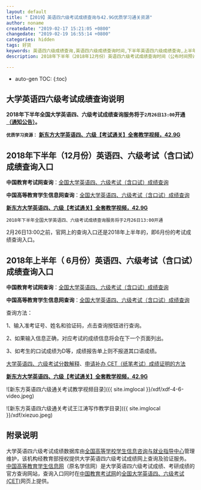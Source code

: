 ```yaml
---
layout: default
title: "【2019】英语四六级考试成绩查询与42.9G优质学习通关资源"
author: noname
createdate: "2019-02-17 15:21:05 +0800"
changedate: "2019-02-19 16:55:14 +0800"
categories: hidden
tags: 好货
keywords: 英语四六级成绩查询,英语四六级成绩查询时间,下半年英语四六级成绩查询,上半年英语四六级成绩查询,四六级成绩查询入口,英语四六级考试成绩公布,四六级查分
description: 2018年下半年（2018年12月份）英语四六级考试成绩查询时间（公布时间预计是2月份下旬）、官网查询入口。大学英语四六级成绩数据库的管理维护、四六级英语成绩的网上查询及验证服务由全国高等学校学生信息咨询与就业指导中心在教育部的授权下分别在学生信息网和教育考试网上提供，附查询方法。

---
```


* auto-gen TOC:
{:toc}

## 大学英语四六级考试成绩查询说明

**2018年下半年全国大学英语四、六级考试成绩查询服务将于`2月26日13:00`开通[（通知公告）](http://cet.neea.edu.cn/html1/report/19021/5119-1.htm)。**

**`优质学习资源：`** **[新东方大学英语四、六级【考试通关】全套教学视频，42.9G](https://www.lijiaocn.com/hidden/2019/02/16/xdf46.html)**

## 2018年下半年（12月份）英语四、六级考试（含口试）成绩查询入口

**中国教育考试网查询**：[全国大学英语四、六级考试（含口试）成绩查询](http://cet.neea.edu.cn/cet)

**中国高等教育学生信息网查询**：[全国大学英语四、六级考试（含口试）成绩查询](https://www.chsi.com.cn/cet/)

**[新东方大学英语四、六级【考试通关】全套教学视频，42.9G](https://www.lijiaocn.com/hidden/2019/02/16/xdf46.html)**

`2018年下半年全国大学英语四、六级考试成绩查询服务将于2月26日13:00开通`

2月26日13:00之前，官网上的查询入口还是2018年上半年的，即6月份的考试成绩查询入口。

## 2018年上半年（ 6月份）英语四、六级考试（含口试）成绩查询入口

**中国教育考试网查询**：[全国大学英语四、六级考试（含口试）成绩查询](http://cet.neea.edu.cn/cet)

**中国高等教育学生信息网查询**：[全国大学英语四、六级考试（含口试）成绩查询](https://www.chsi.com.cn/cet/)

查询方法：

1、输入准考证号、姓名和验证码，点击查询按钮进行查询。

2、如果输入信息正确，对应考试的成绩信息将会在下一个页面列出。

3、如考生的口试成绩为D等，成绩报告单上则不报道其口语成绩。

[大学英语四、六级考试分数解释](http://www.cet.edu.cn/cet2011.htm)、[申请补办 CET（纸笔考试）成绩证明的方法](http://www.cet.edu.cn/cet_kw1.htm)

**[新东方大学英语四、六级【考试通关】全套教学视频，42.9G](https://www.lijiaocn.com/hidden/2019/02/16/xdf46.html)**

![新东方英语四六级通关考试教学视频目录]({{ site.imglocal }}/xdf/xdf-4-6-video.jpeg)

![新东方英语四六级通关考试王江涛写作教学目录]({{ site.imglocal }}/xdf/xiezuo.jpeg)

## 附录说明

大学英语四六级考试成绩数据库由[全国高等学校学生信息咨询与就业指导中心](http://chesicc.moe.edu.cn/)管理维护，该机构经教育部授权提供大学英语四六级考试成绩网上查询及验证服务。
[中国高等教育学生信息网](https://www.chsi.com.cn/)（原名学信网）是大学英语四六级考试成绩、考研成绩的官方查询网站，查询入口同时在[中国教育考试网](http://www.neea.edu.cn/)的[全国大学英语四、六级考试(CET)](http://cet.neea.edu.cn/)网页上提供。
